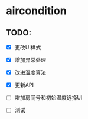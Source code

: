 # aircondition

## TODO:

- [x] 更改UI样式
- [x] 增加异常处理

- [x] 改进温度算法
- [x] 更新API
- [ ] 增加房间号和初始温度选择UI
- [ ] 测试

 



